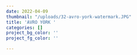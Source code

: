 ```yaml
---
date: 2022-04-09
thumbnail: "/uploads/32-avro-york-watermark.JPG"
title: 'AVRO YORK '
categories: []
project_bg_color: ''
project_fg_color: ''

---
```

